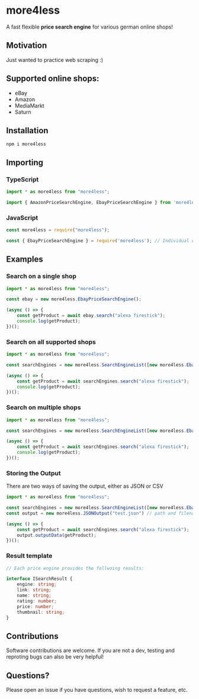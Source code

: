 # more4less

A fast flexible **price search engine** for various german online shops!

## Motivation

Just wanted to practice web scraping :)

## Supported online shops:

- eBay
- Amazon
- MediaMarkt
- Saturn


## Installation

```
npm i more4less
```

## Importing


### TypeScript

```ts
import * as more4less from "more4less";

import { AmazonPriceSearchEngine, EbayPriceSearchEngine } from 'more4less'; // Individual classes
```


### JavaScript

```js
const more4less = require("more4less");

const { EbayPriceSearchEngine } = require('more4less'); // Individual classes
```

## Examples

### Search on a single shop

```ts
import * as more4less from "more4less";

const ebay = new more4less.EbayPriceSearchEngine();

(async () => {
    const getProduct = await ebay.search("alexa firestick");
    console.log(getProduct);
})();
```

### Search on all supported shops

```ts
import * as more4less from "more4less";

const searchEngines = new more4less.SearchEngineList([new more4less.EbayPriceSearchEngine(), new more4less.MediaMarktPriceSearchEngine(), new more4less.SaturnPriceSearchEngine(), new more4less.AmazonPriceSearchEngine2()]);

(async () => {
    const getProduct = await searchEngines.search("alexa firestick");
    console.log(getProduct);
})();
```

### Search on multiple shops

```ts
import * as more4less from "more4less";

const searchEngines = new more4less.SearchEngineList([new more4less.EbayPriceSearchEngine(), new more4less.AmazonPriceSearchEngine2()]);

(async () => {
    const getProduct = await searchEngines.search("alexa firestick");
    console.log(getProduct);
})();
```

### Storing the Output

There are two ways of saving the output, either as JSON or CSV

```ts
import * as more4less from "more4less";

const searchEngines = new more4less.SearchEngineList([new more4less.EbayPriceSearchEngine(), new more4less.AmazonPriceSearchEngine2()]);
const output = new more4less.JSONOutput("test.json") // path and filename

(async () => {
    const getProduct = await searchEngines.search("alexa firestick");
    output.outputData(getProduct);
})();
```

### Result template

```ts
// Each price engine provides the follwoing results:

interface ISearchResult {
    engine: string;
    link: string;
    name: string;
    rating: number;
    price: number;
    thumbnail: string;
}

```

## Contributions

Software contributions are welcome. If you are not a dev, testing and reproting bugs can also be very helpful!

## Questions?

Please open an issue if you have questions, wish to request a feature, etc.